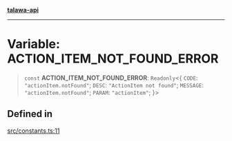 [**talawa-api**](../../README.md)

***

# Variable: ACTION\_ITEM\_NOT\_FOUND\_ERROR

> `const` **ACTION\_ITEM\_NOT\_FOUND\_ERROR**: `Readonly`\<\{ `CODE`: `"actionItem.notFound"`; `DESC`: `"ActionItem not found"`; `MESSAGE`: `"actionItem.notFound"`; `PARAM`: `"actionItem"`; \}\>

## Defined in

[src/constants.ts:11](https://github.com/Suyash878/talawa-api/blob/095e6964ce2a06c1c30d1acf81b6162203f1db91/src/constants.ts#L11)

